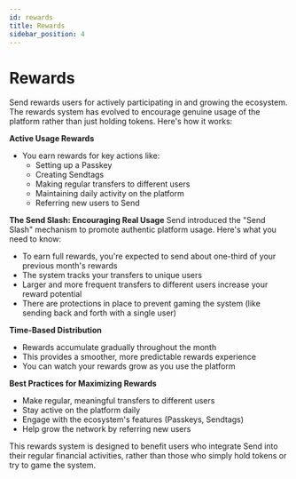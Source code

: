 ```yaml
---
id: rewards
title: Rewards
sidebar_position: 4
---
```


# Rewards

Send rewards users for actively participating in and growing the ecosystem. The rewards system has evolved to encourage genuine usage of the platform rather than just holding tokens. Here's how it works:

**Active Usage Rewards**
* You earn rewards for key actions like:
   * Setting up a Passkey
   * Creating Sendtags
   * Making regular transfers to different users
   * Maintaining daily activity on the platform
   * Referring new users to Send

**The Send Slash: Encouraging Real Usage** Send introduced the "Send Slash" mechanism to promote authentic platform usage. Here's what you need to know:
* To earn full rewards, you're expected to send about one-third of your previous month's rewards
* The system tracks your transfers to unique users
* Larger and more frequent transfers to different users increase your reward potential
* There are protections in place to prevent gaming the system (like sending back and forth with a single user)

**Time-Based Distribution**
* Rewards accumulate gradually throughout the month
* This provides a smoother, more predictable rewards experience
* You can watch your rewards grow as you use the platform

**Best Practices for Maximizing Rewards**
* Make regular, meaningful transfers to different users
* Stay active on the platform daily
* Engage with the ecosystem's features (Passkeys, Sendtags)
* Help grow the network by referring new users

This rewards system is designed to benefit users who integrate Send into their regular financial activities, rather than those who simply hold tokens or try to game the system.